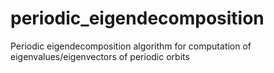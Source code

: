 # periodic_eigendecomposition
Periodic eigendecomposition algorithm for computation of eigenvalues/eigenvectors of periodic orbits
